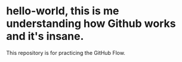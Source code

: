 # hello-world, this is me understanding how Github works and it's insane. 
This repository is for practicing the GitHub Flow.
